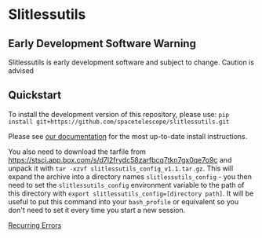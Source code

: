 # Slitlessutils


## Early Development Software Warning
Slitlessutils is early development software and subject to change. Caution is advised


## Quickstart

To install the development version of this repository, please use:
``
pip install git+https://github.com/spacetelescope/slitlessutils.git
``

Please see [our documentation](https://github.com/spacetelescope/slitlessutils/blob/main/docs/install.rst) for the most up-to-date install instructions.


You also need to download the tarfile from https://stsci.app.box.com/s/d7l2frydc58zarfbcq7tkn7gx0qe7o9c and unpack it with `tar -xzvf slitlessutils_config_v1.1.tar.gz`. This will expand the archive into a directory names `slitlessutils_config` - you then need to set the `slitlessutils_config` environment variable to the path of this directory with `export slitlessutils_config=[directory path]`. It will be useful to put this command into your `bash_profile` or equivalent so you don't need to set it every time you start a new session.

[Recurring Errors](notes.md)
